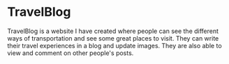 # TravelBlog
TravelBlog is a website I have created where people can see the different ways of transportation and see some great places to visit. 
They can write their travel experiences in a blog and update images. They are also able to view and comment on other people's posts. 
